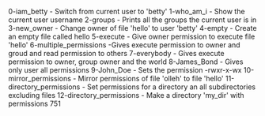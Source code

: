0-iam_betty - Switch from current user to 'betty'
1-who_am_i - Show the current user username
2-groups - Prints all the groups the current user is in
3-new_owner - Change owner of file 'hello' to user 'betty'
4-empty - Create an empty file called hello
5-execute - Give owner permission to execute file 'hello'
6-multiple_permissions -Gives execute permission to owner and groud and read permission to others
7-everybody - Gives execute permission to owner, group owner and the world
8-James_Bond - Gives only user all permissions
9-John_Doe - Sets the permission -rwxr-x-wx
10-mirror_permissions - Mirror permissions of file 'olleh' to file 'hello'
11-directory_permissions - Set permissions for a directory an all subdirectories excluding files
12-directory_permissions - Make a directory 'my_dir' with permissions 751
